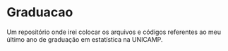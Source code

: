 # Graduacao
 Um repositório onde irei colocar os arquivos e códigos referentes ao meu último ano de graduação em estatística na UNICAMP.
